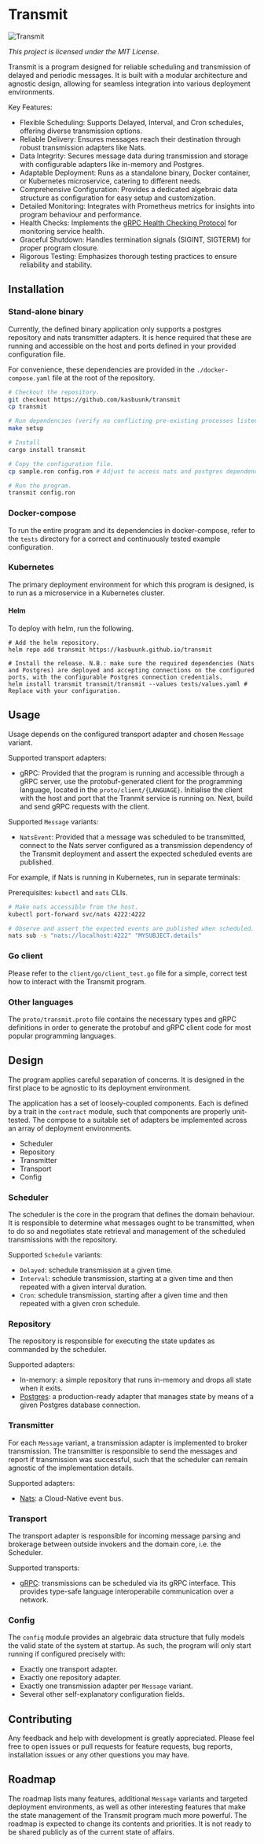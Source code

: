 # Transmit

![Transmit](https://github.com/kasbuunk/transmit/assets/20124087/fec16493-9561-4730-bc2c-0d2d929682fe)

_This project is licensed under the MIT License._

Transmit is a program designed for reliable scheduling and transmission of delayed and periodic messages. It is built with a modular architecture and agnostic design, allowing for seamless integration into various deployment environments.

Key Features:

- Flexible Scheduling: Supports Delayed, Interval, and Cron schedules, offering diverse transmission options.
- Reliable Delivery: Ensures messages reach their destination through robust transmission adapters like Nats.
- Data Integrity: Secures message data during transmission and storage with configurable adapters like in-memory and Postgres.
- Adaptable Deployment: Runs as a standalone binary, Docker container, or Kubernetes microservice, catering to different needs.
- Comprehensive Configuration: Provides a dedicated algebraic data structure as configuration for easy setup and customization.
- Detailed Monitoring: Integrates with Prometheus metrics for insights into program behaviour and performance.
- Health Checks: Implements the [gRPC Health Checking Protocol](https://github.com/grpc/grpc/blob/master/doc/health-checking.md) for monitoring service health.
- Graceful Shutdown: Handles termination signals (SIGINT, SIGTERM) for proper program closure.
- Rigorous Testing: Emphasizes thorough testing practices to ensure reliability and stability.

## Installation

### Stand-alone binary

Currently, the defined binary application only supports a postgres repository and nats transmitter adapters. It is hence required that these are running and accessible on the host and ports defined in your provided configuration file.

For convenience, these dependencies are provided in the `./docker-compose.yaml` file at the root of the repository.

```sh
# Checkout the repository.
git checkout https://github.com/kasbuunk/transmit
cp transmit

# Run dependencies (verify no conflicting pre-existing processes listen on these ports).
make setup

# Install
cargo install transmit

# Copy the configuration file.
cp sample.ron config.ron # Adjust to access nats and postgres dependencies.

# Run the program.
transmit config.ron
```

### Docker-compose

To run the entire program and its dependencies in docker-compose, refer to the `tests` directory for a correct and continuously tested example configuration.

### Kubernetes

The primary deployment environment for which this program is designed, is to run as a microservice in a Kubernetes cluster.

#### Helm

To deploy with helm, run the following.

```
# Add the helm repository.
helm repo add transmit https://kasbuunk.github.io/transmit

# Install the release. N.B.: make sure the required dependencies (Nats and Postgres) are deployed and accepting connections on the configured ports, with the configurable Postgres connection credentials.
helm install transmit transmit/transmit --values tests/values.yaml # Replace with your configuration.
```

## Usage

Usage depends on the configured transport adapter and chosen `Message` variant. 

Supported transport adapters:

- gRPC: Provided that the program is running and accessible through a gRPC server, use the protobuf-generated client for the programming language, located in the `proto/client/{LANGUAGE}`. Initialise the client with the host and port that the Tranmit service is running on. Next, build and send gRPC requests with the client.

Supported `Message` variants:

- `NatsEvent`: Provided that a message was scheduled to be transmitted, connect to the Nats server configured as a transmission dependency of the Transmit deployment and assert the expected scheduled events are published.

For example, if Nats is running in Kubernetes, run in separate terminals:

Prerequisites: `kubectl` and `nats` CLIs.

```sh
# Make nats accessible from the host.
kubectl port-forward svc/nats 4222:4222
```

```sh
# Observe and assert the expected events are published when scheduled.
nats sub -s "nats://localhost:4222" "MYSUBJECT.details"
```

### Go client

Please refer to the `client/go/client_test.go` file for a simple, correct test how to interact with the Transmit program.

### Other languages

The `proto/transmit.proto` file contains the necessary types and gRPC definitions in order to generate the protobuf and gRPC client code for most popular programming languages.

## Design

The program applies careful separation of concerns. It is designed in the first place to be agnostic to its deployment environment.

The application has a set of loosely-coupled components. Each is defined by a trait in the `contract` module, such that components are properly unit-tested. The compose to a suitable set of adapters be implemented across an array of deployment environments.

- Scheduler
- Repository
- Transmitter
- Transport
- Config

### Scheduler

The scheduler is the core in the program that defines the domain behaviour. It is responsible to determine what messages ought to be transmitted, when to do so and negotiates state retrieval and management of the scheduled transmissions with the repository.

Supported `Schedule` variants:

- `Delayed`: schedule transmission at a given time.
- `Interval`: schedule transmission, starting at a given time and then repeated with a given interval duration.
- `Cron`: schedule transmission, starting after a given time and then repeated with a given cron schedule.

### Repository

The repository is responsible for executing the state updates as commanded by the scheduler.

Supported adapters:

- In-memory: a simple repository that runs in-memory and drops all state when it exits.
- [Postgres](https://www.postgresql.org): a production-ready adapter that manages state by means of a given Postgres database connection.

### Transmitter

For each `Message` variant, a transmission adapter is implemented to broker transmission. The transmitter is responsible to send the messages and report if transmission was successful, such that the scheduler can remain agnostic of the implementation details. 

Supported adapters:

- [Nats](https://nats.io): a Cloud-Native event bus.

### Transport

The transport adapter is responsible for incoming message parsing and brokerage between outside invokers and the domain core, i.e. the Scheduler.

Supported transports:

- [gRPC](https://grpc.io): transmissions can be scheduled via its gRPC interface. This provides type-safe language interoperabile communication over a network.

### Config

The `config` module provides an algebraic data structure that fully models the valid state of the system at startup. As such, the program will only start running if configured precisely with:

- Exactly one transport adapter.
- Exactly one repository adapter.
- Exactly one transmission adapter per `Message` variant.
- Several other self-explanatory configuration fields.

## Contributing

Any feedback and help with development is greatly appreciated. Please feel free to open issues or pull requests for feature requests, bug reports, installation issues or any other questions you may have.

## Roadmap

The roadmap lists many features, additional `Message` variants and targeted deployment environments, as well as other interesting features that make the state management of the Transmit program much more powerful. The roadmap is expected to change its contents and priorities. It is not ready to be shared publicly as of the current state of affairs.
